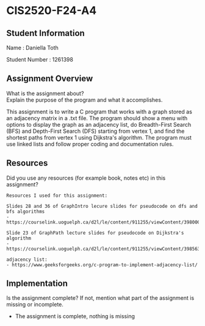 # CIS2520-F24-A4

## Student Information 
Name : Daniella Toth

Student Number : 1261398

## Assignment Overview
What is the assignment about?  
Explain the purpose of the program and what it accomplishes.

This assignment is to write a C program that works with a graph stored as an adjacency matrix in a .txt file. The program should show a menu with options to display the graph as an adjacency list, do Breadth-First Search (BFS) and Depth-First Search (DFS) starting from vertex 1, and find the shortest paths from vertex 1 using Dijkstra's algorithm. The program must use linked lists and follow proper coding and documentation rules.

## Resources 
Did you use any resources (for example book, notes etc) in this assignment?

    Resources I used for this assignment:

    Slides 28 and 36 of GraphIntro lecure slides for pseudocode on dfs and bfs algorithms
    - https://courselink.uoguelph.ca/d2l/le/content/911255/viewContent/3980006/View

    Slide 23 of GraphPath lecture slides for pseudocode on Dijkstra's algorithm
    - https://courselink.uoguelph.ca/d2l/le/content/911255/viewContent/3985634/View 

    adjacency list:
    - https://www.geeksforgeeks.org/c-program-to-implement-adjacency-list/

## Implementation
Is the assignment complete? If not, mention what part of the assignment is missing or incomplete.
- The assignment is complete, nothing is missing